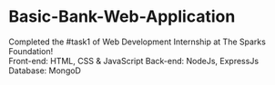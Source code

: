 # Basic-Bank-Web-Application
Completed the #task1 of Web Development Internship at The Sparks Foundation!  
Front-end: HTML, CSS &amp; JavaScript 
Back-end: NodeJs, ExpressJs
Database: MongoD
